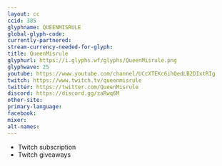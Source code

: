 ```yaml
---
layout: cc
ccid: 385
glyphname: QUEENMISRULE
global-glyph-code: 
currently-partnered: 
stream-currency-needed-for-glyph: 
title: QueenMisrule
glyphurl: https://i.glyphs.wf/glyphs/QueenMisrule.png
glyphwave: 25
youtube: https://www.youtube.com/channel/UCcXTEKc6ihQedLB2DIxtRIg
twitch: https://www.twitch.tv/queenmisrule
twitter: https://twitter.com/QueenMisrule
discord: https://discord.gg/zaRwq6M
other-site: 
primary-language: 
facebook: 
mixer: 
alt-names: 
---
```

* Twitch subscription
* Twitch giveaways
